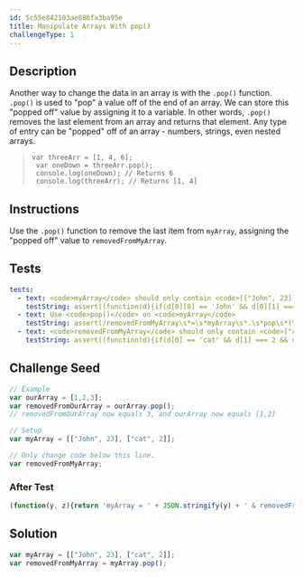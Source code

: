 ```yaml
---
id: 5c55e842103ae886fa3ba95e
title: Manipulate Arrays With pop()
challengeType: 1
---
```


## Description
<section id='description'>
Another way to change the data in an array is with the <code>.pop()</code> function.
<code>.pop()</code> is used to "pop" a value off of the end of an array. We can store this "popped off" value by assigning it to a variable. In other words, <code>.pop()</code> removes the last element from an array and returns that element.
Any type of entry can be "popped" off of an array - numbers, strings, even nested arrays.
<blockquote><code>var threeArr = [1, 4, 6];<br> var oneDown = threeArr.pop();<br> console.log(oneDown); // Returns 6<br> console.log(threeArr); // Returns [1, 4]</code></blockquote>
</section>

## Instructions
<section id='instructions'>
Use the <code>.pop()</code> function to remove the last item from <code>myArray</code>, assigning the "popped off" value to <code>removedFromMyArray</code>.
</section>

## Tests
<section id='tests'>

```yml
tests:
  - text: <code>myArray</code> should only contain <code>[["John", 23]]</code>.
    testString: assert((function(d){if(d[0][0] == 'John' && d[0][1] === 23 && d[1] == undefined){return true;}else{return false;}})(myArray), '<code>myArray</code> should only contain <code>[["John", 23]]</code>.');
  - text: Use <code>pop()</code> on <code>myArray</code>
    testString: assert(/removedFromMyArray\s*=\s*myArray\s*.\s*pop\s*(\s*)/.test(code), 'Use <code>pop()</code> on <code>myArray</code>');
  - text: <code>removedFromMyArray</code> should only contain <code>["cat", 2]</code>.
    testString: assert((function(d){if(d[0] == 'cat' && d[1] === 2 && d[2] == undefined){return true;}else{return false;}})(removedFromMyArray), '<code>removedFromMyArray</code> should only contain <code>["cat", 2]</code>.');

```

</section>

## Challenge Seed
<section id='challengeSeed'>

<div id='js-seed'>

```js
// Example
var ourArray = [1,2,3];
var removedFromOurArray = ourArray.pop();
// removedFromOurArray now equals 3, and ourArray now equals [1,2]

// Setup
var myArray = [["John", 23], ["cat", 2]];

// Only change code below this line.
var removedFromMyArray;


```

</div>


### After Test
<div id='js-teardown'>

```js
(function(y, z){return 'myArray = ' + JSON.stringify(y) + ' & removedFromMyArray = ' + JSON.stringify(z);})(myArray, removedFromMyArray);
```

</div>

</section>

## Solution
<section id='solution'>


```js
var myArray = [["John", 23], ["cat", 2]];
var removedFromMyArray = myArray.pop();
```

</section>
